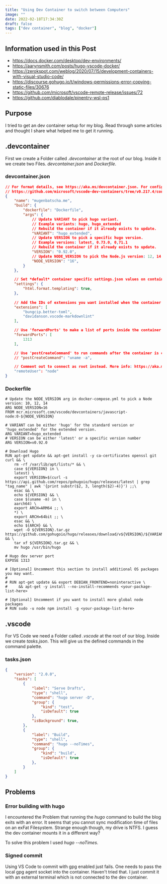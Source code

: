 ```yaml
---
title: "Using Dev Container to switch between Computers"
image: ""
date: 2022-02-18T17:34:30Z
draft: false
tags: ["dev container", "blog", "docker"]
---
```


## Information used in this Post

- https://docs.docker.com/desktop/dev-environments/
- https://aarynsmith.com/posts/hugo-vscode-docker/
- https://zerokspot.com/weblog/2020/07/15/development-containers-with-visual-studio-code/
- https://discourse.gohugo.io/t/windows-permissions-error-copying-static-files/30676
- https://github.com/microsoft/vscode-remote-release/issues/72
- https://github.com/diablodale/pinentry-wsl-ps1

## Purpose

I tried to get an dev container setup for my blog. Read through some articles and thought I share what helped me to get it running.

## .devcontainer

First we create a Folder called _.devcontainer_ at the root of our blog.
Inside it we create two Files. _devcontainer.json_ and _Dockerfile_.

### devcontainer.json

```json
// For format details, see https://aka.ms/devcontainer.json. For config options, see the README at:
// https://github.com/microsoft/vscode-dev-containers/tree/v0.217.4/containers/hugo
{
	"name": "mugenbatscha.me",
	"build": {
		"dockerfile": "Dockerfile",
		"args": {
			// Update VARIANT to pick hugo variant.
			// Example variants: hugo, hugo_extended
			// Rebuild the container if it already exists to update.
			"VARIANT": "hugo_extended",
			// Update VERSION to pick a specific hugo version.
			// Example versions: latest, 0.73.0, 0,71.1
			// Rebuild the container if it already exists to update.
			"VERSION": "0.92.0",
			// Update NODE_VERSION to pick the Node.js version: 12, 14
			"NODE_VERSION": "16",
		}
	},

	// Set *default* container specific settings.json values on container create.
	"settings": {
		"html.format.templating": true,
	},
	
	// Add the IDs of extensions you want installed when the container is created.
	"extensions": [
		"bungcip.better-toml",
		"davidanson.vscode-markdownlint"
	],

	// Use 'forwardPorts' to make a list of ports inside the container available locally.
	"forwardPorts": [
		1313
	],

	// Use 'postCreateCommand' to run commands after the container is created.
	// "postCreateCommand": "uname -a",

	// Comment out to connect as root instead. More info: https://aka.ms/vscode-remote/containers/non-root.
	"remoteUser": "node"
}
```

### Dockerfile

```docker
# Update the NODE_VERSION arg in docker-compose.yml to pick a Node version: 10, 12, 14
ARG NODE_VERSION=16
FROM mcr.microsoft.com/vscode/devcontainers/javascript-node:0-${NODE_VERSION}

# VARIANT can be either 'hugo' for the standard version or 'hugo_extended' for the extended version.
ARG VARIANT=hugo_extended
# VERSION can be either 'latest' or a specific version number
ARG VERSION=v0.92.0

# Download Hugo
RUN apt-get update && apt-get install -y ca-certificates openssl git curl && \
    rm -rf /var/lib/apt/lists/* && \
    case ${VERSION} in \
    latest) \
    export VERSION=$(curl -s https://api.github.com/repos/gohugoio/hugo/releases/latest | grep "tag_name" | awk '{print substr($2, 3, length($2)-4)}') ;;\
    esac && \
    echo ${VERSION} && \
    case $(uname -m) in \
    aarch64) \
    export ARCH=ARM64 ;; \
    *) \
    export ARCH=64bit ;; \
    esac && \
    echo ${ARCH} && \
    wget -O ${VERSION}.tar.gz https://github.com/gohugoio/hugo/releases/download/v${VERSION}/${VARIANT}_${VERSION}_Linux-${ARCH}.tar.gz && \
    tar xf ${VERSION}.tar.gz && \
    mv hugo /usr/bin/hugo

# Hugo dev server port
EXPOSE 1313

# [Optional] Uncomment this section to install additional OS packages you may want.
#
# RUN apt-get update && export DEBIAN_FRONTEND=noninteractive \
#     && apt-get -y install --no-install-recommends <your-package-list-here>

# [Optional] Uncomment if you want to install more global node packages
# RUN sudo -u node npm install -g <your-package-list-here>
```

## .vscode

For VS Code we need a Folder called _.vscode_ at the root of our blog. Inside we create _tasks.json_. This will give us the defined commands in the command palette.

### tasks.json

```json
{
    "version": "2.0.0",
    "tasks": [
        {
            "label": "Serve Drafts",
            "type": "shell",
            "command": "hugo server -D",
            "group": {
                "kind": "test",
                "isDefault": true
            },
            "isBackground": true,
        },
        {
            "label": "Build",
            "type": "shell",
            "command": "hugo --noTimes",
            "group": {
                "kind": "build",
                "isDefault": true
            },
        }
    ]
}
```

## Problems

### Error building with hugo

I encountered the Problem that running the _hugo_ command to build the blog exits with an error. It seems that you cannot sync modification time of files on an exFat Filesystem. Strange enough though, my drive is NTFS. I guess the dev container mounts it in a different way?

To solve this problem I used _hugo --noTimes_.

### Signed commit

Using VS Code to commit with gpg enabled just fails. One needs to pass the local gpg agent socket into the container. Haven't tried that. I just commit it with an external terminal which is not connected to the dev container.